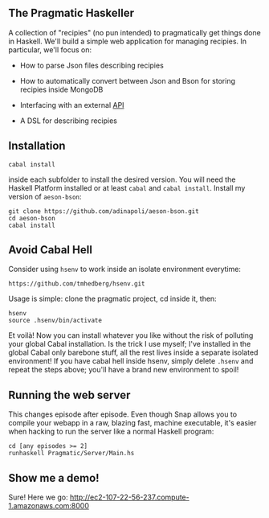 ## The Pragmatic Haskeller

A collection of "recipies" (no pun intended) to pragmatically
get things done in Haskell. We'll build a simple web application for managing
recipies. In particular, we'll focus on:

* How to parse Json files describing recipies

* How to automatically convert between Json and Bson for storing recipies inside MongoDB

* Interfacing with an external [API](http://www.recipepuppy.com/)

* A DSL for describing recipies

## Installation

``` shell
cabal install
```

inside each subfolder to install the desired version.
You will need the Haskell Platform installed or at least ```cabal``` 
and ```cabal install```. Install my version of ```aeson-bson```:

```
git clone https://github.com/adinapoli/aeson-bson.git
cd aeson-bson
cabal install
```

## Avoid Cabal Hell
Consider using ```hsenv``` to work inside an isolate environment everytime:

```
https://github.com/tmhedberg/hsenv.git
```

Usage is simple: clone the pragmatic project, cd inside it, then:

```
hsenv
source .hsenv/bin/activate
```

Et voilà! Now you can install whatever you like without the risk of polluting
your global Cabal installation. Is the trick I use myself; I've installed in
the global Cabal only barebone stuff, all the rest lives inside a separate
isolated environment! If you have cabal hell inside hsenv, simply delete
```.hsenv``` and repeat the steps above; you'll have a brand new environment
to spoil!

## Running the web server

This changes episode after episode. Even though Snap allows you to compile
your webapp in a raw, blazing fast, machine executable, it's easier when
hacking to run the server like a normal Haskell program:

```
cd [any episodes >= 2]
runhaskell Pragmatic/Server/Main.hs
```

## Show me a demo!

Sure! Here we go: http://ec2-107-22-56-237.compute-1.amazonaws.com:8000
